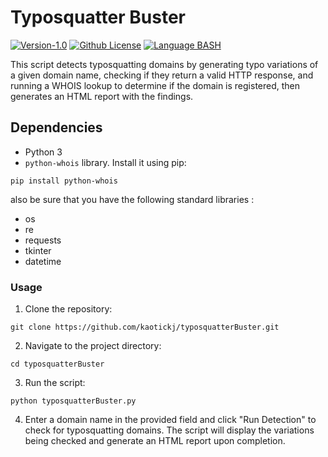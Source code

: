 # Typosquatter Buster
[![Version-1.0](https://img.shields.io/badge/Version-1.0-green)](https://img.shields.io/badge/Version-1.1-green) [![Github License](https://img.shields.io/github/license/kaotickj/typosquatterBuster)](https://github.com/kaotickj/DigEm/blob/main/LICENSE) [![Language BASH](https://img.shields.io/badge/Language-Python-green)](https://www.gnu.org/software/python/)

 This script detects typosquatting domains by generating typo variations of a given domain name, checking if they return a valid HTTP response, and running a WHOIS lookup to determine if the domain is registered, then generates an HTML report with the findings.

## Dependencies

- Python 3
- `python-whois` library. Install it using pip:

```
pip install python-whois
```

also be sure that you have the following standard libraries :
- os
- re
- requests
- tkinter
- datetime

### Usage

1. Clone the repository:
```
git clone https://github.com/kaotickj/typosquatterBuster.git
```

2. Navigate to the project directory:
```
cd typosquatterBuster
```

3. Run the script:
```
python typosquatterBuster.py
```
4. Enter a domain name in the provided field and click "Run Detection" to check for typosquatting domains. The script will display the variations being checked and generate an HTML report upon completion.
